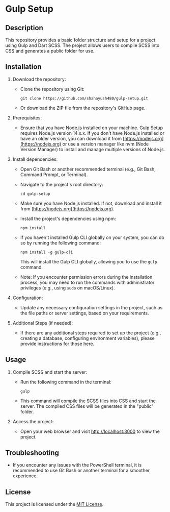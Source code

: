 # Gulp Setup

## Description
This repository provides a basic folder structure and setup for a project using Gulp and Dart SCSS. The project allows users to compile SCSS into CSS and generates a public folder for use.

## Installation
1. Download the repository:
   - Clone the repository using Git:
     ```
     git clone https://github.com/shahayush480/gulp-setup.git
     ```
   - Or download the ZIP file from the repository's GitHub page.


2. Prerequisites:
   - Ensure that you have Node.js installed on your machine. Gulp Setup requires Node.js version 14.x.x. If you don't have Node.js installed or have an older version, you can download it from [https://nodejs.org](https://nodejs.org) or use a version manager like nvm (Node Version Manager) to install and manage multiple versions of Node.js.

3. Install dependencies:
   - Open Git Bash or another recommended terminal (e.g., Git Bash, Command Prompt, or Terminal).
   - Navigate to the project's root directory:
     ```
     cd gulp-setup
     ```
   - Make sure you have Node.js installed. If not, download and install it from [https://nodejs.org](https://nodejs.org).
   - Install the project's dependencies using npm:
     ```
     npm install
     ```
   - If you haven't installed Gulp CLI globally on your system, you can do so by running the following command:
     ```
     npm install -g gulp-cli
     ```
     This will install the Gulp CLI globally, allowing you to use the `gulp` command.

   - Note: If you encounter permission errors during the installation process, you may need to run the commands with administrator privileges (e.g., using `sudo` on macOS/Linux).

4. Configuration:
   - Update any necessary configuration settings in the project, such as the file paths or server settings, based on your requirements.

5. Additional Steps (if needed):
   - If there are any additional steps required to set up the project (e.g., creating a database, configuring environment variables), please provide instructions for those here.



## Usage
1. Compile SCSS and start the server:
   - Run the following command in the terminal:
     ```
     gulp
     ```
   - This command will compile the SCSS files into CSS and start the server. The compiled CSS files will be generated in the "public" folder.

2. Access the project:
   - Open your web browser and visit [http://localhost:3000](http://localhost:3000) to view the project.

## Troubleshooting
- If you encounter any issues with the PowerShell terminal, it is recommended to use Git Bash or another terminal for a smoother experience.

## License
This project is licensed under the [MIT License](LICENSE).
